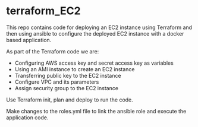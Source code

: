 # terraform_EC2

This repo contains code for deploying an EC2 instance using Terraform and then using ansible to configure the deployed EC2 instance with a docker based application.

As part of the Terraform code we are:
- Configuring AWS access key and secret access key as variables
- Using an AMI instance to create an EC2 instance
- Transferring public key to the EC2 instance
- Configure VPC and its parameters
- Assign security group to the EC2 instance

Use Terraform init, plan and deploy to run the code. 

Make changes to the roles.yml file to link the ansible role and execute the application code.

